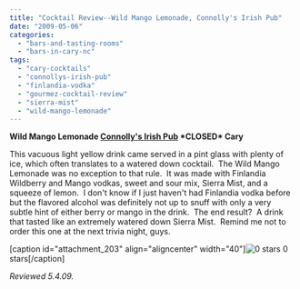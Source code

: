 ```yaml
---
title: "Cocktail Review--Wild Mango Lemonade, Connolly's Irish Pub"
date: "2009-05-06"
categories: 
  - "bars-and-tasting-rooms"
  - "bars-in-cary-nc"
tags: 
  - "cary-cocktails"
  - "connollys-irish-pub"
  - "finlandia-vodka"
  - "gourmez-cocktail-review"
  - "sierra-mist"
  - "wild-mango-lemonade"
---
```


**Wild Mango Lemonade [Connolly's Irish Pub](http://www.connollysirish.com/home.html) \*CLOSED\* Cary**

This vacuous light yellow drink came served in a pint glass with plenty of ice, which often translates to a watered down cocktail.  The Wild Mango Lemonade was no exception to that rule.  It was made with Finlandia Wildberry and Mango vodkas, sweet and sour mix, Sierra Mist, and a squeeze of lemon.  I don't know if I just haven't had Finlandia vodka before but the flavored alcohol was definitely not up to snuff with only a very subtle hint of either berry or mango in the drink.  The end result?  A drink that tasted like an extremely watered down Sierra Mist.  Remind me not to order this one at the next trivia night, guys.

\[caption id="attachment\_203" align="aligncenter" width="40"\]![0 stars](http://s3.amazonaws.com/thegourmez-wpmedia/2009/04/rating_mushroom1.gif "rating_mushroom1") 0 stars\[/caption\]

_Reviewed 5.4.09._
